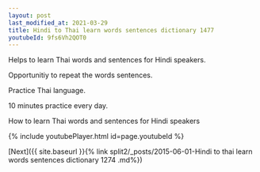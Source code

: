 ```yaml
---
layout: post
last_modified_at: 2021-03-29
title: Hindi to Thai learn words sentences dictionary 1477 
youtubeId: 9fs6Vh2QOT0
---
```

 
 
Helps to learn Thai words and sentences for Hindi speakers.

Opportunitiy to repeat the words sentences. 

Practice Thai language. 
 
10 minutes practice every day. 
 
How to learn Thai words and sentences for Hindi speakers 
 
{% include youtubePlayer.html id=page.youtubeId %}
 
 
[Next]({{ site.baseurl }}{% link  split2/_posts/2015-06-01-Hindi to thai learn words sentences dictionary 1274 .md%})
 
